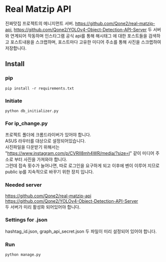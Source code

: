 # Real Matzip API
진짜맛집 프로젝트의 메니지먼트 서버.
https://github.com/Qone2/real-matzip-api, https://github.com/Qone2/YOLOv4-Object-Detection-API-Server 두 서버와 연계되어 작동하며
인스타그램 공식 api를 통해 해시태그 에 대한 포스트들을 검색하고 포스트내용을 스크랩하며, 포스트마다 고유한 미디어 주소를 통해 사진을 스크랩하여 저장합니다.

## Install
### pip
```shell
pip install -r requirements.txt
```

### Initiate
```shell
python db_initializer.py
```

### For ip_change.py
프로젝트 폴더에 크롬드라이버가 있어야 합니다.<br>
ASUS 라우터를 대상으로 설정되어있습니다. <br>
사진파일을 다운받기 위해서는 "https://www.instagram.com/p/CVRII8mh4WR/media/?size=l" 같이 미디어 주소로 부터 사진을 가져와야 합니다. <br>
그런데 접속 횟수가 늘어나면, 따로 로그인을 요구하게 되고 이후에 벤이 이루어 지므로 public ip를 지속적으로 바꾸기 위한 장치 입니다.

### Needed server
https://github.com/Qone2/real-matzip-api <br>
https://github.com/Qone2/YOLOv4-Object-Detection-API-Server <br>
두 서버가 미리 활성화 되어있어야 합니다.

### Settings for .json
hashtag_id.json, graph_api_secret.json 두 파일이 미리 설정되어 있어야 합니다.

### Run
```shell
python manage.py
```
